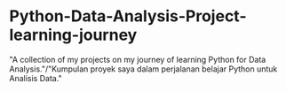 # Python-Data-Analysis-Project-learning-journey
"A collection of my projects on my journey of learning Python for Data Analysis."/"Kumpulan proyek saya dalam perjalanan belajar Python untuk Analisis Data."
